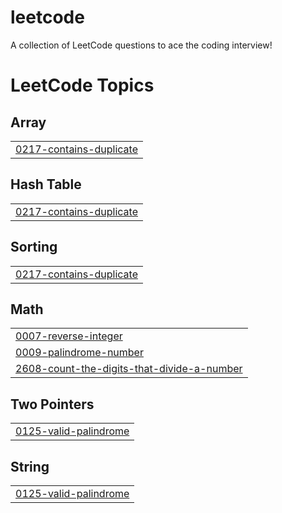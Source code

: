 # leetcode
A collection of LeetCode questions to ace the coding interview!

<!---LeetCode Topics Start-->
# LeetCode Topics
## Array
|  |
| ------- |
| [0217-contains-duplicate](https://github.com/AMANJHA79/leetcode/tree/master/0217-contains-duplicate) |
## Hash Table
|  |
| ------- |
| [0217-contains-duplicate](https://github.com/AMANJHA79/leetcode/tree/master/0217-contains-duplicate) |
## Sorting
|  |
| ------- |
| [0217-contains-duplicate](https://github.com/AMANJHA79/leetcode/tree/master/0217-contains-duplicate) |
## Math
|  |
| ------- |
| [0007-reverse-integer](https://github.com/AMANJHA79/leetcode/tree/master/0007-reverse-integer) |
| [0009-palindrome-number](https://github.com/AMANJHA79/leetcode/tree/master/0009-palindrome-number) |
| [2608-count-the-digits-that-divide-a-number](https://github.com/AMANJHA79/leetcode/tree/master/2608-count-the-digits-that-divide-a-number) |
## Two Pointers
|  |
| ------- |
| [0125-valid-palindrome](https://github.com/AMANJHA79/leetcode/tree/master/0125-valid-palindrome) |
## String
|  |
| ------- |
| [0125-valid-palindrome](https://github.com/AMANJHA79/leetcode/tree/master/0125-valid-palindrome) |
<!---LeetCode Topics End-->